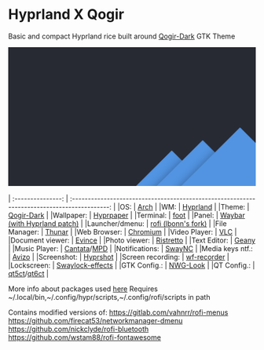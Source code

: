 # Hyprland X Qogir

Basic and compact Hyprland rice built around [Qogir-Dark](https://github.com/vinceliuice/Qogir-theme) GTK Theme

![Inspired by Qogir](.config/hypr/wall.png)


| :---------------: | :------------------------------------------------------------------------------------------: |
|OS:                | [Arch](https://archlinux.org/)                                                               |
|WM:                | [Hyprland](https://github.com/hyprwm/Hyprland)                                               |
|Theme:             | [Qogir-Dark](https://github.com/vinceliuice/Qogir-theme)                                     |
|Wallpaper:         | [Hyprpaper](https://github.com/hyprwm/hyprpaper)                                             |
|Terminal:          | [foot](https://codeberg.org/dnkl/foot)                                                       |
|Panel:             | [Waybar (with Hyprland patch)](https://github.com/Alexays/Waybar)                            |
|Launcher/dmenu:    | [rofi (lbonn's fork)](https://github.com/lbonn/rofi)                                         |
|File Manager:      | [Thunar](https://docs.xfce.org/xfce/thunar)                                                  |
|Web Browser:       | [Chromium](https://www.chromium.org)                                                         | 
|Video Player:      | [VLC](https://www.videolan.org/vlc)                                                          |
|Document viewer:   | [Evince](https://wiki.gnome.org/Apps/Evince)                                                 |
|Photo viewer:      | [Ristretto](https://docs.xfce.org/apps/ristretto)                                            |
|Text Editor:       | [Geany](https://www.geany.org)                                                               |
|Music Player:      | [Cantata](https://github.com/CDrummond/cantata)/[MPD](https://www.musicpd.org)               |
|Notifications:     | [SwayNC](https://github.com/ErikReider/SwayNotificationCenter)                               |
|Media keys ntf.:   | [Avizo](https://github.com/misterdanb/avizo)                                                 |
|Screenshot:        | [Hyprshot](https://github.com/Gustash/Hyprshot)                                              |
|Screen recording:  | [wf-recorder](https://github.com/ammen99/wf-recorder)                                        |
|Lockscreen:        | [Swaylock-effects](https://github.com/mortie/swaylock-effects)                               |
|GTK Config.:       | [NWG-Look](https://github.com/nwg-piotr/nwg-look)                                            |
|QT Config.:        | [qt5ct](https://github.com/desktop-app/qt5ct)/[qt6ct](https://github.com/trialuser02/qt6ct)  |

More info about packages used [here](/package_list.txt)
Requires ~/.local/bin,~/.config/hypr/scripts,~/.config/rofi/scripts in path

Contains modified versions of:
https://gitlab.com/vahnrr/rofi-menus
https://github.com/firecat53/networkmanager-dmenu
https://github.com/nickclyde/rofi-bluetooth
https://github.com/wstam88/rofi-fontawesome